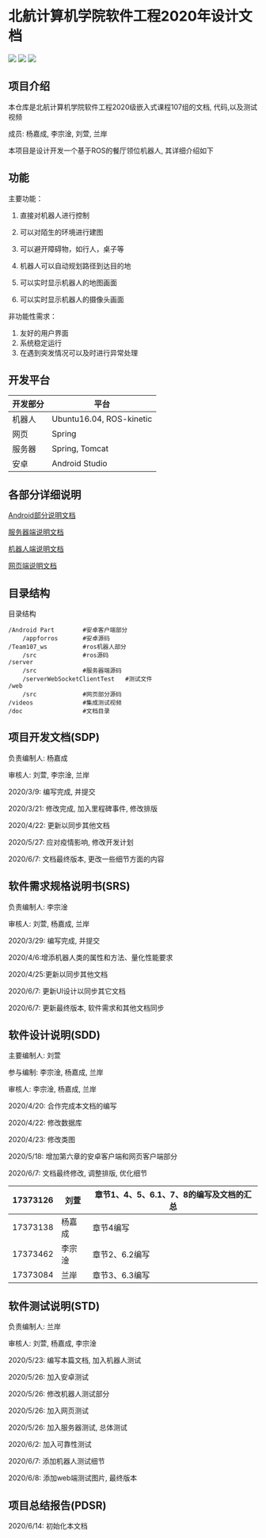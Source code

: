 # 北航计算机学院软件工程2020年设计文档
![](https://img.shields.io/badge/build-passing-brightgreen) ![](https://img.shields.io/badge/license-MIT-Green.svg) ![](https://img.shields.io/badge/platform-windows%20%7C%20macos%20%7C%20linux-lightgrey)

## 项目介绍

本仓库是北航计算机学院软件工程2020级嵌入式课程107组的文档, 代码,以及测试视频

成员:  杨嘉成, 李宗淦, 刘萱, 兰岸  

本项目是设计开发一个基于ROS的餐厅领位机器人, 其详细介绍如下

## 功能

主要功能：

1. 直接对机器人进行控制

2. 可以对陌生的环境进行建图

3. 可以避开障碍物，如行人，桌子等

4. 机器人可以自动规划路径到达目的地

5. 可以实时显示机器人的地图画面

6. 可以实时显示机器人的摄像头画面

非功能性需求：

1. 友好的用户界面
2. 系统稳定运行
3. 在遇到突发情况可以及时进行异常处理

## 开发平台

| 开发部分 | 平台                     |
| -------- | ------------------------ |
| 机器人   | Ubuntu16.04, ROS-kinetic |
| 网页     | Spring                   |
| 服务器   | Spring, Tomcat           |
| 安卓     | Android Studio           |

## 各部分详细说明

[Android部分说明文档](./Android%20Part/README.md)

[服务器端说明文档](./server/README.md)

[机器人端说明文档](./Team107_ws/README.md)

[网页端说明文档](./web/README.md)

## 目录结构

目录结构

```text
/Android Part        #安卓客户端部分
    /appforros       #安卓源码
/Team107_ws          #ros机器人部分
    /src             #ros源码
/server
    /src             #服务器端源码
    /serverWebSocketClientTest   #测试文件
/web
    /src             #网页部分源码
/videos              #集成测试视频
/doc                 #文档目录
```

## 项目开发文档(SDP)

负责编制人: 杨嘉成

审核人: 刘萱, 李宗淦, 兰岸  

2020/3/9: 编写完成, 并提交

2020/3/21: 修改完成, 加入里程碑事件, 修改排版

2020/4/22:  更新以同步其他文档

2020/5/27:  应对疫情影响, 修改开发计划

2020/6/7:   文档最终版本, 更改一些细节方面的内容

## 软件需求规格说明书(SRS)

负责编制人: 李宗淦

审核人: 刘萱, 杨嘉成, 兰岸  

2020/3/29: 编写完成, 并提交

2020/4/6:增添机器人类的属性和方法、量化性能要求

2020/4/25:更新以同步其他文档

2020/6/7: 更新UI设计以同步其它文档

2020/6/7: 更新最终版本, 软件需求和其他文档同步

## 软件设计说明(SDD)

主要编制人: 刘萱

参与编制: 李宗淦, 杨嘉成, 兰岸  

审核人: 李宗淦, 杨嘉成, 兰岸  

2020/4/20: 合作完成本文档的编写

2020/4/22: 修改数据库

2020/4/23: 修改类图

2020/5/18: 增加第六章的安卓客户端和网页客户端部分

2020/6/7: 文档最终修改, 调整排版, 优化细节

| 17373126 | 刘萱   | 章节1、4、5、6.1、7、8的编写及文档的汇总 |
| -------- | ------ | ---------------------------------------- |
| 17373138 | 杨嘉成 | 章节4编写                                |
| 17373462 | 李宗淦 | 章节2、6.2编写                           |
| 17373084 | 兰岸   | 章节3、6.3编写                           |


## 软件测试说明(STD)

负责编制人: 兰岸

审核人: 刘萱, 杨嘉成, 李宗淦

2020/5/23: 编写本篇文档, 加入机器人测试

2020/5/26: 加入安卓测试

2020/5/26: 修改机器人测试部分

2020/5/26: 加入网页测试

2020/5/26: 加入服务器测试, 总体测试

2020/6/2:  加入可靠性测试

2020/6/7:  添加机器人测试细节

2020/6/8:  添加web端测试图片, 最终版本

## 项目总结报告(PDSR)

2020/6/14: 初始化本文档

